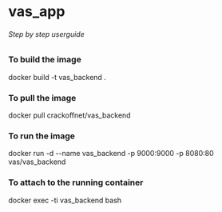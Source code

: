 # vas_app
###### Step by step userguide ######

### To build the image ###
docker build -t vas_backend .

### To pull the image ###
docker pull crackoffnet/vas_backend

### To run the image ###
docker run -d --name vas_backend -p 9000:9000 -p 8080:80 vas/vas_backend

### To attach to the running container ###
docker exec -ti vas_backend bash

